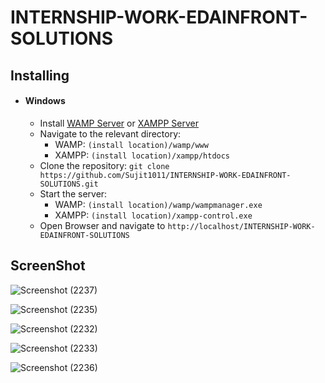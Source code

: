 # INTERNSHIP-WORK-EDAINFRONT-SOLUTIONS

## Installing

- #### Windows
  - Install [WAMP Server](http://www.wampserver.com/en/) or [XAMPP Server](https://www.apachefriends.org/download.html)
  - Navigate to the relevant directory: 
    - WAMP:   `(install location)/wamp/www` 
    - XAMPP:  `(install location)/xampp/htdocs`
  - Clone the repository: `git clone https://github.com/Sujit1011/INTERNSHIP-WORK-EDAINFRONT-SOLUTIONS.git`
  - Start the server:
    - WAMP:   `(install location)/wamp/wampmanager.exe`
    - XAMPP:  `(install location)/xampp-control.exe`
  - Open Browser and navigate to `http://localhost/INTERNSHIP-WORK-EDAINFRONT-SOLUTIONS`

## ScreenShot

![Screenshot (2237)](https://user-images.githubusercontent.com/52007498/80995352-c23a7300-8e5b-11ea-8bcd-15b11ee20a9b.png)

![Screenshot (2235)](https://user-images.githubusercontent.com/52007498/80995312-b484ed80-8e5b-11ea-88c3-9b20ae580727.png)

![Screenshot (2232)](https://user-images.githubusercontent.com/52007498/80995263-9fa85a00-8e5b-11ea-9c68-f10f9db1cac0.png)

![Screenshot (2233)](https://user-images.githubusercontent.com/52007498/80995290-ac2cb280-8e5b-11ea-9e09-cdcbb92a3c1c.png)

![Screenshot (2236)](https://user-images.githubusercontent.com/52007498/80995327-b9e23800-8e5b-11ea-88ba-3d84e6784551.png)
